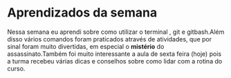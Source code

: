 # Aprendizados da semana
Nessa semana eu aprendi sobre como utilizar o terminal , git e gitbash.Além disso vários comandos foram praticados através de atividades, que por sinal foram muito divertidas, em especial o **mistério** do assassinato.Também foi muito interessante a aula de sexta feira (hoje) pois a turma recebeu várias dicas e conselhos sobre como lidar com a rotina do curso.